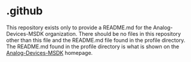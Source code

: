 # .github
This repository exists only to provide a README.md for the Analog-Devices-MSDK organization.  There should be no files in this repository other than this file and the README.md file found in the profile directory.  The README.md found in the profile directory is what is shown on the [Analog-Devices-MSDK](https://github.com/Analog-Devices-MSDK) homepage.
